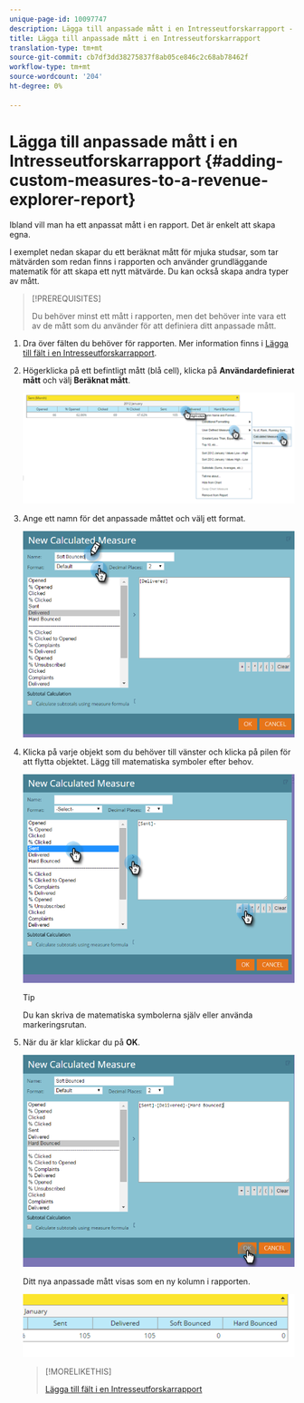 ```yaml
---
unique-page-id: 10097747
description: Lägga till anpassade mått i en Intresseutforskarrapport - Marketo Docs - Produktdokumentation
title: Lägga till anpassade mått i en Intresseutforskarrapport
translation-type: tm+mt
source-git-commit: cb7df3dd38275837f8ab05ce846c2c68ab78462f
workflow-type: tm+mt
source-wordcount: '204'
ht-degree: 0%

---
```



# Lägga till anpassade mått i en Intresseutforskarrapport {#adding-custom-measures-to-a-revenue-explorer-report}

Ibland vill man ha ett anpassat mått i en rapport. Det är enkelt att skapa egna.

I exemplet nedan skapar du ett beräknat mått för mjuka studsar, som tar mätvärden som redan finns i rapporten och använder grundläggande matematik för att skapa ett nytt mätvärde. Du kan också skapa andra typer av mått.

>[!PREREQUISITES]
>
>Du behöver minst ett mått i rapporten, men det behöver inte vara ett av de mått som du använder för att definiera ditt anpassade mått.

1. Dra över fälten du behöver för rapporten. Mer information finns i [Lägga till fält i en Intresseutforskarrapport](/help/marketo/product-docs/reporting/revenue-cycle-analytics/revenue-explorer/adding-fields-to-a-revenue-explorer-report.md).

1. Högerklicka på ett befintligt mått (blå cell), klicka på **Användardefinierat mått** och välj **Beräknat mått**.

   ![](assets/image2016-1-26-11-3a7-3a49.png)

1. Ange ett namn för det anpassade måttet och välj ett format.

   ![](assets/image2016-1-26-11-3a26-3a23.png)

1. Klicka på varje objekt som du behöver till vänster och klicka på pilen för att flytta objektet. Lägg till matematiska symboler efter behov.

   ![](assets/image2016-1-26-11-3a16-3a55.png)

   >[!TIP]
   >
   >Du kan skriva de matematiska symbolerna själv eller använda markeringsrutan.

1. När du är klar klickar du på **OK**.

   ![](assets/image2016-1-26-11-3a37-3a27.png)

   Ditt nya anpassade mått visas som en ny kolumn i rapporten.

   ![](assets/image2016-1-26-11-3a29-3a16.png)

   >[!MORELIKETHIS]
   >
   >[Lägga till fält i en Intresseutforskarrapport](/help/marketo/product-docs/reporting/revenue-cycle-analytics/revenue-explorer/adding-fields-to-a-revenue-explorer-report.md)
